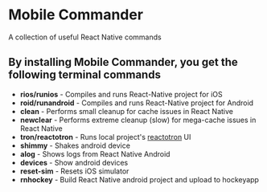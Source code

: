 # Mobile Commander
A collection of useful React Native commands

## By installing Mobile Commander, you get the following terminal commands
* **rios/runios** - Compiles and runs  React-Native project for iOS
* **roid/runandroid** - Compiles and runs React-Native project for Android
* **clean** - Performs small cleanup for cache issues in React Native
* **newclear** - Performs extreme cleanup (slow) for mega-cache issues in React Native
* **tron/reactotron** - Runs local project's [reactotron](https://github.com/skellock/reactotron) UI
* **shimmy** - Shakes android device
* **alog** - Shows logs from React Native Android
* **devices** - Show android devices
* **reset-sim** - Resets iOS simulator
* **rnhockey** - Build React Native android project and upload to hockeyapp

